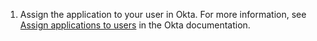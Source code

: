 1. Assign the application to your user in Okta. For more information, see [Assign applications to users](https://help.okta.com/en/prod/Content/Topics/users-groups-profiles/usgp-assign-apps.htm) in the Okta documentation.